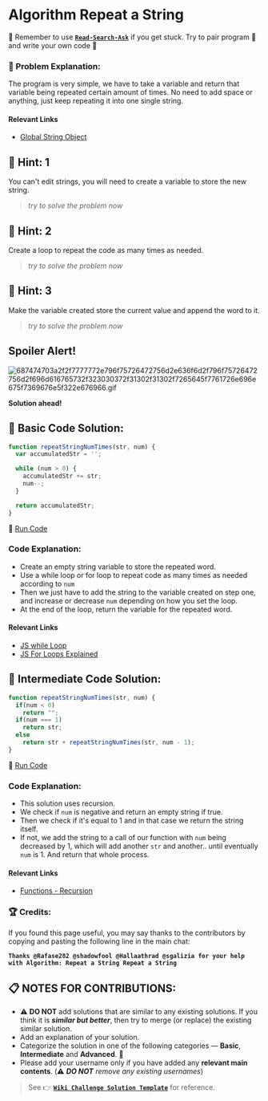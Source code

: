 # Algorithm Repeat a String

:triangular_flag_on_post: Remember to use [**`Read-Search-Ask`**](FreeCodeCamp-Get-Help) if you get stuck. Try to pair program :busts_in_silhouette: and write your own code :pencil:

### :checkered_flag: Problem Explanation:

The program is very simple, we have to take a variable and return that variable being repeated certain amount of times. No need to add space or anything, just keep repeating it into one single string.

#### Relevant Links

- [Global String Object](https://developer.mozilla.org/en-US/docs/Web/JavaScript/Reference/Global_Objects/String)

## :speech_balloon: Hint: 1

You can't edit strings, you will need to create a variable to store the new string.

> _try to solve the problem now_

## :speech_balloon: Hint: 2

Create a loop to repeat the code as many times as needed.

> _try to solve the problem now_

## :speech_balloon: Hint: 3

Make the variable created store the current value and append the word to it.

> _try to solve the problem now_

## Spoiler Alert!

![687474703a2f2f7777772e796f75726472756d2e636f6d2f796f75726472756d2f696d616765732f323030372f31302f31302f7265645f7761726e696e675f7369676e5f322e676966.gif](https://files.gitter.im/FreeCodeCamp/Wiki/nlOm/thumb/687474703a2f2f7777772e796f75726472756d2e636f6d2f796f75726472756d2f696d616765732f323030372f31302f31302f7265645f7761726e696e675f7369676e5f322e676966.gif)

**Solution ahead!**

## :beginner: Basic Code Solution:

```javascript
function repeatStringNumTimes(str, num) {
  var accumulatedStr = '';

  while (num > 0) {
    accumulatedStr += str;
    num--;
  }

  return accumulatedStr;
}
```

:rocket: [Run Code](https://repl.it/CLjU/19)

### Code Explanation:
- Create an empty string variable to store the repeated word.
- Use a while loop or for loop to repeat code as many times as needed according to `num`
- Then we just have to add the string to the variable created on step one, and increase or decrease `num` depending on how you set the loop.
- At the end of the loop, return the variable for the repeated word.

#### Relevant Links

- [JS while Loop](JS-While-Loop)
- [JS For Loops Explained](JS-For-Loops-Explained)

## :sunflower: Intermediate Code Solution:

```javascript
function repeatStringNumTimes(str, num) {
  if(num < 0)
    return "";
  if(num === 1)
    return str;
  else
    return str + repeatStringNumTimes(str, num - 1);
}
```

:rocket: [Run Code](https://repl.it/CLjU/21)

### Code Explanation:
- This solution uses recursion.
- We check if `num` is negative and return an empty string if true.
- Then we check if it's equal to 1 and in that case we return the string itself.
- If not, we add the string to a call of our function with `num` being decreased by 1, which will add another `str` and another.. until eventually `num` is 1. And return that whole process.

#### Relevant Links

- [Functions - Recursion](https://developer.mozilla.org/en-US/docs/Web/JavaScript/Guide/Functions#Recursion)

### :trophy: Credits:

If you found this page useful, you may say thanks to the contributors by copying and pasting the following line in the main chat:

**`Thanks @Rafase282 @shadowfool @Hallaathrad @sgalizia for your help with Algorithm: Repeat a String Repeat a String`**

## :clipboard: NOTES FOR CONTRIBUTIONS:

- :warning: **DO NOT** add solutions that are similar to any existing solutions. If you think it is **_similar but better_**, then try to merge (or replace) the existing similar solution.
- Add an explanation of your solution.
- Categorize the solution in one of the following categories &mdash; **Basic**, **Intermediate** and **Advanced**. :traffic_light:
- Please add your username only if you have added any **relevant main contents**. (:warning: **_DO NOT_** _remove any existing usernames_)

> See :point_right: [**`Wiki Challenge Solution Template`**](Wiki-Template-Challenge-Solution) for reference.
